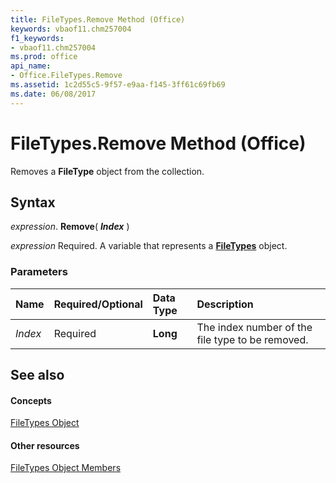 ```yaml
---
title: FileTypes.Remove Method (Office)
keywords: vbaof11.chm257004
f1_keywords:
- vbaof11.chm257004
ms.prod: office
api_name:
- Office.FileTypes.Remove
ms.assetid: 1c2d55c5-9f57-e9aa-f145-3ff61c69fb69
ms.date: 06/08/2017
---
```



# FileTypes.Remove Method (Office)

Removes a **FileType** object from the collection.


## Syntax

 _expression_. **Remove**( **_Index_** )

 _expression_ Required. A variable that represents a **[FileTypes](filetypes-object-office.md)** object.


### Parameters



|**Name**|**Required/Optional**|**Data Type**|**Description**|
|:-----|:-----|:-----|:-----|
| _Index_|Required|**Long**|The index number of the file type to be removed.|

## See also


#### Concepts


[FileTypes Object](filetypes-object-office.md)
#### Other resources


[FileTypes Object Members](filetypes-members-office.md)

